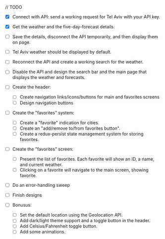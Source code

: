 // TODO

- [x] Connect with API: send a working request for Tel Aviv with your API key.

- [x] Get the weather and the five-day-forecast details.

- [ ] Save the details, disconnect the API temporarily, and then display them on page.

- [ ] Tel Aviv weather should be displayed by default.

- [ ] Reconnect the API and create a working search for the weather.

- [ ] Disable the API and design the search bar and the main page that displays the weather and forecasts.

- [ ] Create the header:

  - [ ] Create navigation links/icons/buttons for main and favorites screens
  - [ ] Design navigation buttons

- [ ] Create the "favorites" system:

  - [ ] Create a "favorite" indication for cities.
  - [ ] Create an "add/remove to/from favorites button".
  - [ ] Create a redux-persist state management system for storing favorites.

- [ ] Create the "favorites" screen:

  - [ ] Present the list of favorites. Each favorite will show an ID, a name, and current weather.
  - [ ] Clicking on a favorite will navigate to the main screen, showing favorite.

- [ ] Do an error-handling sweep

- [ ] Finish designs

- [ ] Bonusus:
  - [ ] Set the default location using the Geolocation API.
  - [ ] Add dark/light theme support and a toggle button in the header.
  - [ ] Add Celsius/Fahrenheit toggle button.
  - [ ] Add some animations.
